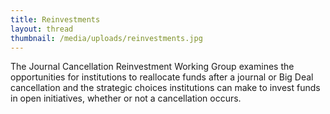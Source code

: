 ```yaml
---
title: Reinvestments
layout: thread
thumbnail: /media/uploads/reinvestments.jpg
---
```

The Journal Cancellation Reinvestment Working Group examines the opportunities for institutions to reallocate funds after a journal or Big Deal cancellation and the strategic choices institutions can make to invest funds in open initiatives, whether or not a cancellation occurs.